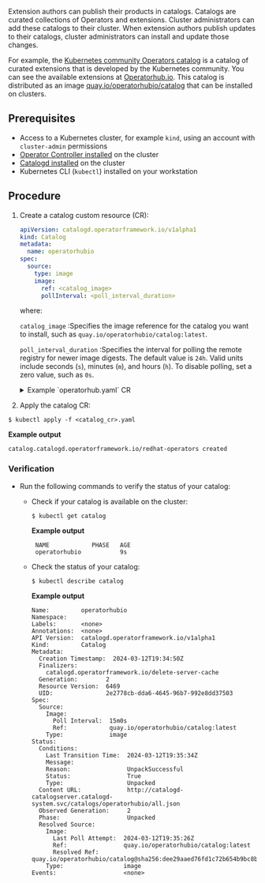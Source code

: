 Extension authors can publish their products in catalogs.
Catalogs are curated collections of Operators and extensions.
Cluster administrators can add these catalogs to their cluster.
When extension authors publish updates to their catalogs, cluster administrators can install and update those changes.

For example, the [Kubernetes community Operators catalog](https://github.com/k8s-operatorhub/community-operators) is a catalog of curated extensions that is developed by the Kubernetes community.
You can see the available extensions at [Operatorhub.io](https://operatorhub.io).
This catalog is distributed as an image [quay.io/operatorhubio/catalog](https://quay.io/repository/operatorhubio/catalog?tag=latest&tab=tags) that can be installed on clusters.

## Prerequisites

* Access to a Kubernetes cluster, for example `kind`, using an account with `cluster-admin` permissions
* [Operator Controller installed](https://github.com/operator-framework/operator-controller/releases) on the cluster
* [Catalogd installed](https://github.com/operator-framework/catalogd/releases/) on the cluster
* Kubernetes CLI (`kubectl`) installed on your workstation

## Procedure

1. Create a catalog custom resource (CR):
   ```yaml
   apiVersion: catalogd.operatorframework.io/v1alpha1
   kind: Catalog
   metadata:
     name: operatorhubio
   spec:
     source:
       type: image
       image:
         ref: <catalog_image>
         pollInterval: <poll_interval_duration>
    ```
    where:

    `catalog_image`
    :Specifies the image reference for the catalog you want to install, such as `quay.io/operatorhubio/catalog:latest`.

    `poll_interval_duration`
    :Specifies the interval for polling the remote registry for newer image digests.
    The default value is `24h`.
    Valid units include seconds (`s`), minutes (`m`), and hours (`h`).
    To disable polling, set a zero value, such as `0s`.

   <details>
   <summary>Example `operatorhub.yaml` CR</summary>
   ```yaml
   apiVersion: catalogd.operatorframework.io/v1alpha1
   kind: Catalog
   metadata:
     name: operatorhub
   spec:
     source:
       type: image
       image:
         ref: quay.io/operatorhubio/catalog:latest
         pollInterval: 1h
    ```

1. Apply the catalog CR:
  ```terminal
  $ kubectl apply -f <catalog_cr>.yaml
  ```

  **Example output**
   ```text
   catalog.catalogd.operatorframework.io/redhat-operators created
   ```

### Verification

* Run the following commands to verify the status of your catalog:

  * Check if your catalog is available on the cluster:
    ```terminal
    $ kubectl get catalog
    ```

    **Example output**
    ```text
     NAME            PHASE   AGE
     operatorhubio           9s
     ```

   * Check the status of your catalog:
     ```terminal
     $ kubectl describe catalog
     ```

     **Example output**
     ```text
     Name:         operatorhubio
     Namespace:
     Labels:       <none>
     Annotations:  <none>
     API Version:  catalogd.operatorframework.io/v1alpha1
     Kind:         Catalog
     Metadata:
       Creation Timestamp:  2024-03-12T19:34:50Z
       Finalizers:
         catalogd.operatorframework.io/delete-server-cache
       Generation:        2
       Resource Version:  6469
       UID:               2e2778cb-dda6-4645-96b7-992e8dd37503
     Spec:
       Source:
         Image:
           Poll Interval:  15m0s
           Ref:            quay.io/operatorhubio/catalog:latest
         Type:             image
     Status:
       Conditions:
         Last Transition Time:  2024-03-12T19:35:34Z
         Message:
         Reason:                UnpackSuccessful
         Status:                True
         Type:                  Unpacked
       Content URL:             http://catalogd-catalogserver.catalogd-system.svc/catalogs/operatorhubio/all.json
       Observed Generation:     2
       Phase:                   Unpacked
       Resolved Source:
         Image:
           Last Poll Attempt:  2024-03-12T19:35:26Z
           Ref:                quay.io/operatorhubio/catalog:latest
           Resolved Ref:       quay.io/operatorhubio/catalog@sha256:dee29aaed76fd1c72b654b9bc8bebc4b48b34fd8d41ece880524dc0c3c1c55ec
         Type:                 image
     Events:                   <none>
     ```
